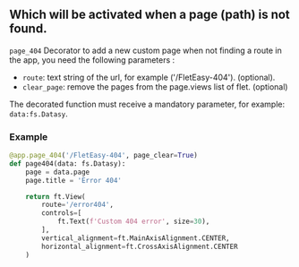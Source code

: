 ## Which will be activated when a page (path) is not found.
`page_404` Decorator to add a new custom page when not finding a route in the app, you need the following parameters :

* `route`: text string of the url, for example ('/FletEasy-404'). (optional).
* `clear_page`: remove the pages from the page.views list of flet. (optional)
  
The decorated function must receive a mandatory parameter, for example: `data:fs.Datasy`.

### **Example**
```python hl_lines="1"
@app.page_404('/FletEasy-404', page_clear=True)
def page404(data: fs.Datasy):
    page = data.page
    page.title = 'Error 404'

    return ft.View(
        route='/error404',
        controls=[
            ft.Text(f'Custom 404 error', size=30),
        ],
        vertical_alignment=ft.MainAxisAlignment.CENTER,
        horizontal_alignment=ft.CrossAxisAlignment.CENTER
    )
```
